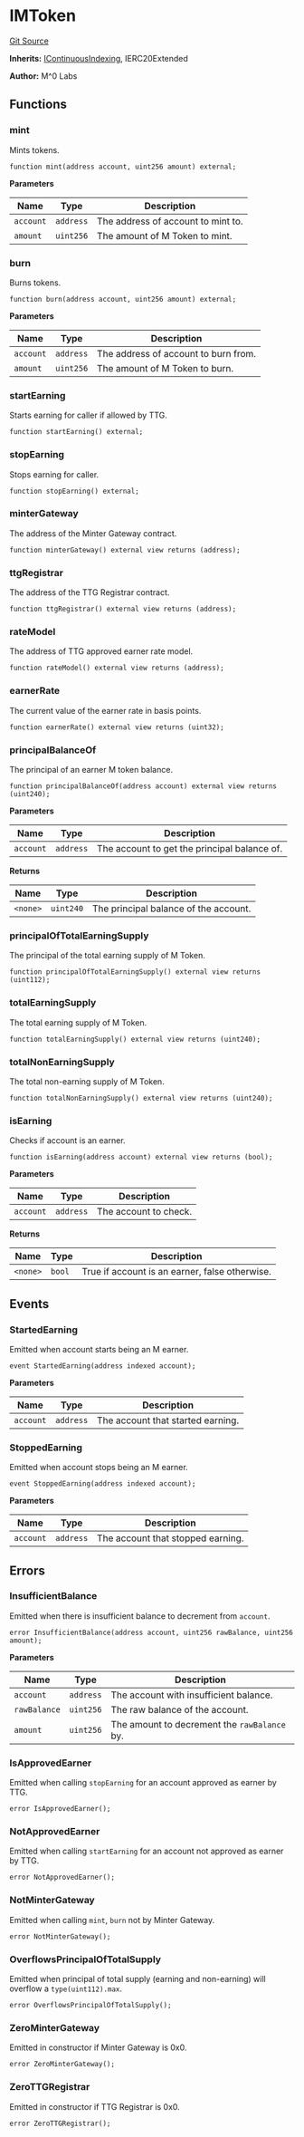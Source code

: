 # IMToken
[Git Source](https://github.com/MZero-Labs/protocol/blob/3382fb7336bbc7276e0c3f51da451c9fa6e0016f/src/interfaces/IMToken.sol)

**Inherits:**
[IContinuousIndexing](/src/interfaces/IContinuousIndexing.sol/interface.IContinuousIndexing.md), IERC20Extended

**Author:**
M^0 Labs


## Functions
### mint

Mints tokens.


```solidity
function mint(address account, uint256 amount) external;
```
**Parameters**

|Name|Type|Description|
|----|----|-----------|
|`account`|`address`|The address of account to mint to.|
|`amount`|`uint256`| The amount of M Token to mint.|


### burn

Burns tokens.


```solidity
function burn(address account, uint256 amount) external;
```
**Parameters**

|Name|Type|Description|
|----|----|-----------|
|`account`|`address`|The address of account to burn from.|
|`amount`|`uint256`| The amount of M Token to burn.|


### startEarning

Starts earning for caller if allowed by TTG.


```solidity
function startEarning() external;
```

### stopEarning

Stops earning for caller.


```solidity
function stopEarning() external;
```

### minterGateway

The address of the Minter Gateway contract.


```solidity
function minterGateway() external view returns (address);
```

### ttgRegistrar

The address of the TTG Registrar contract.


```solidity
function ttgRegistrar() external view returns (address);
```

### rateModel

The address of TTG approved earner rate model.


```solidity
function rateModel() external view returns (address);
```

### earnerRate

The current value of the earner rate in basis points.


```solidity
function earnerRate() external view returns (uint32);
```

### principalBalanceOf

The principal of an earner M token balance.


```solidity
function principalBalanceOf(address account) external view returns (uint240);
```
**Parameters**

|Name|Type|Description|
|----|----|-----------|
|`account`|`address`|The account to get the principal balance of.|

**Returns**

|Name|Type|Description|
|----|----|-----------|
|`<none>`|`uint240`|The principal balance of the account.|


### principalOfTotalEarningSupply

The principal of the total earning supply of M Token.


```solidity
function principalOfTotalEarningSupply() external view returns (uint112);
```

### totalEarningSupply

The total earning supply of M Token.


```solidity
function totalEarningSupply() external view returns (uint240);
```

### totalNonEarningSupply

The total non-earning supply of M Token.


```solidity
function totalNonEarningSupply() external view returns (uint240);
```

### isEarning

Checks if account is an earner.


```solidity
function isEarning(address account) external view returns (bool);
```
**Parameters**

|Name|Type|Description|
|----|----|-----------|
|`account`|`address`|The account to check.|

**Returns**

|Name|Type|Description|
|----|----|-----------|
|`<none>`|`bool`|True if account is an earner, false otherwise.|


## Events
### StartedEarning
Emitted when account starts being an M earner.


```solidity
event StartedEarning(address indexed account);
```

**Parameters**

|Name|Type|Description|
|----|----|-----------|
|`account`|`address`|The account that started earning.|

### StoppedEarning
Emitted when account stops being an M earner.


```solidity
event StoppedEarning(address indexed account);
```

**Parameters**

|Name|Type|Description|
|----|----|-----------|
|`account`|`address`|The account that stopped earning.|

## Errors
### InsufficientBalance
Emitted when there is insufficient balance to decrement from `account`.


```solidity
error InsufficientBalance(address account, uint256 rawBalance, uint256 amount);
```

**Parameters**

|Name|Type|Description|
|----|----|-----------|
|`account`|`address`|    The account with insufficient balance.|
|`rawBalance`|`uint256`| The raw balance of the account.|
|`amount`|`uint256`|     The amount to decrement the `rawBalance` by.|

### IsApprovedEarner
Emitted when calling `stopEarning` for an account approved as earner by TTG.


```solidity
error IsApprovedEarner();
```

### NotApprovedEarner
Emitted when calling `startEarning` for an account not approved as earner by TTG.


```solidity
error NotApprovedEarner();
```

### NotMinterGateway
Emitted when calling `mint`, `burn` not by Minter Gateway.


```solidity
error NotMinterGateway();
```

### OverflowsPrincipalOfTotalSupply
Emitted when principal of total supply (earning and non-earning) will overflow a `type(uint112).max`.


```solidity
error OverflowsPrincipalOfTotalSupply();
```

### ZeroMinterGateway
Emitted in constructor if Minter Gateway is 0x0.


```solidity
error ZeroMinterGateway();
```

### ZeroTTGRegistrar
Emitted in constructor if TTG Registrar is 0x0.


```solidity
error ZeroTTGRegistrar();
```


